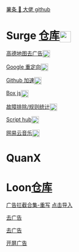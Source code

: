 [薯条 🍟 大佬 github](https://github.com/VirgilClyne)

# Surge <a href="https://surge.qingr.moe/">仓库<img src="https://raw.githubusercontent.com/xream/scripts/refs/heads/main/scriptable/surge/surge-transparent.png" width="30" style="vertical-align: middle;"/></a>

[高德地图去广告](https://github.com/NUPIGM/QuanX/raw/main/Surge/SGmodules/amap.sgmodule)<a href="surge:///install-module?url=https://github.com/NUPIGM/QuanX/raw/main/Surge/SGmodules/amap.sgmodule"><img src="https://raw.githubusercontent.com/xream/scripts/refs/heads/main/scriptable/surge/surge-transparent.png" alt="高德地图去广告" width="20" style="vertical-align: middle;"/></a>

[Google 重定向](https://github.com/NUPIGM/QuanX/raw/main/Surge/SGmodules/Google302.sgmodule)<a href="surge:///install-module?url=https://github.com/NUPIGM/QuanX/raw/main/Surge/SGmodules/Google302.sgmodule"><img src="https://raw.githubusercontent.com/xream/scripts/refs/heads/main/scriptable/surge/surge-transparent.png" alt="Google 重定向" width="20" style="vertical-align: middle;"/></a>

[Github 加速](https://raw.githubusercontent.com/NUPIGM/QuanX/main/Surge/SGmodules/githubCDN.sgmodule)<a href="surge:///install-module?url=https://raw.githubusercontent.com/NUPIGM/QuanX/main/Surge/SGmodules/githubCDN.sgmodule"><img src="https://raw.githubusercontent.com/xream/scripts/refs/heads/main/scriptable/surge/surge-transparent.png" alt="Github 加速" width="20" style="vertical-align: middle;"/></a>

[Box js](https://raw.githubusercontent.com/chavyleung/scripts/master/box/rewrite/boxjs.rewrite.surge.sgmodule)<a href="surge:///install-module?url=https://raw.githubusercontent.com/chavyleung/scripts/master/box/rewrite/boxjs.rewrite.surge.sgmodule"></a><img src="https://raw.githubusercontent.com/xream/scripts/refs/heads/main/scriptable/surge/surge-transparent.png" alt="Box js" width="20" style="vertical-align: middle;"/></a>

[故障排除/规则统计](https://github.com/Keywos/rule/raw/main/script/st/surgetool.sgmodule)<a href="surge:///install-module?url=https://github.com/Keywos/rule/raw/main/script/st/surgetool.sgmodule"></a><img src="https://raw.githubusercontent.com/xream/scripts/refs/heads/main/scriptable/surge/surge-transparent.png" alt="故障排除/规则统计" width="20" style="vertical-align: middle;"/></a>

[Script hub](https://raw.githubusercontent.com/Script-Hub-Org/Script-Hub/main/modules/script-hub.surge.sgmodule)<a href="surge:///install-module?url=https://raw.githubusercontent.com/Script-Hub-Org/Script-Hub/main/modules/script-hub.surge.sgmodule"></a><img src="https://raw.githubusercontent.com/xream/scripts/refs/heads/main/scriptable/surge/surge-transparent.png" alt="Script hub" width="20" style="vertical-align: middle;"/></a>

[网易云音乐](https://raw.githubusercontent.com/Keywos/rule/main/script/wy/wy.sgmodule)<a href="surge:///install-module?url=https://raw.githubusercontent.com/Keywos/rule/main/script/wy/wy.sgmodule"></a><img src="https://raw.githubusercontent.com/xream/scripts/refs/heads/main/scriptable/surge/surge-transparent.png" alt="网易云音乐" width="20" style="vertical-align: middle;"/></a>

# QuanX

# Loon[仓库](https://github.com/luestr/ProxyResource/tree/main?tab=readme-ov-file)

[广告拦截合集-重写](https://raw.githubusercontent.com/fmz200/wool_scripts/main/QuantumultX/rewrite/chongxie.txt) [点击导入](https://www.nsloon.com/openloon/import?plugin=https://raw.githubusercontent.com/fmz200/wool_scripts/main/QuantumultX/rewrite/chongxie.txt)

[去广告](https://github.com/fmz200/wool_scripts/raw/main/QuantumultX/rewrite/cleanup.snippet)

[去广告](https://raw.githubusercontent.com/deezertidal/private/master/plugallery/AdBlock.plugin)

[开屏广告](https://gitlab.com/lodepuly/vpn_tool/-/raw/main/Tool/Loon/Plugin/Remove_splash_screen_ads.plugin)
